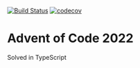 [![Build Status](https://github.com/jmhobbs/advent-of-code-2022/actions/workflows/tests.yaml/badge.svg?branch=main)](https://github.com/jmhobbs/advent-of-code-2022/actions/workflows/tests.yaml?query=branch%3Amain)
[![codecov](https://codecov.io/github/jmhobbs/advent-of-code-2022/branch/main/graph/badge.svg?token=AmKRu6IcEq)](https://codecov.io/github/jmhobbs/advent-of-code-2022)

# Advent of Code 2022

Solved in TypeScript
